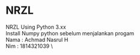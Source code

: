 # NRZL
NRZL Using Python 3.xx \
Install Numpy python sebelum menjalankan progam \
Nama : Achmad Nasrul H \
Nim : 1814321039 \
